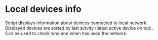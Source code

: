 # Local devices info
Script displays information about devices connected to local network.
Displayed devices are sorted by last actvity (latest active device on top).
Can be used to check who and when has used the network.
